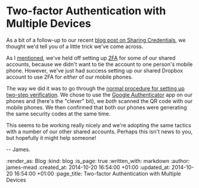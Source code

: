 Two-factor Authentication with Multiple Devices
===============================================

As a bit of a follow-up to our recent [blog post on Sharing Credentials][Sharing Credentials], we thought we'd tell you of a little trick we've come across.

As I [mentioned][Sharing Credentials - Problems], we've held off setting up [2FA][] for some of our shared accounts, because we didn't want to tie the account to one person's mobile phone. However, we've just had success setting up our shared Dropbox account to use 2FA for _either_ of our mobile phones.

The way we did it was to go through the [normal procedure for setting up two-step verification][Dropbox 2-step verification instructions]. We chose to use the [Google Authenticator][] app on our phones and (here's the "clever" bit), we _both_ scanned the QR code with our mobile phones. We then confirmed that both our phones were generating the same security codes at the same time.

This seems to be working really nicely and we're adopting the same tactics with a number of our other shared accounts. Perhaps this isn't news to you, but hopefully it might help someone!

-- James.


[Sharing Credentials]: /sharing-credentials
[Sharing Credentials - Problems]: /sharing-credentials#problems
[2FA]: http://en.wikipedia.org/wiki/Multi-factor_authentication
[Dropbox 2-step verification instructions]: https://www.dropbox.com/en/help/363
[Google Authenticator]: http://support.google.com/accounts/bin/answer.py?hl=en&answer=1066447


:render_as: Blog
:kind: blog
:is_page: true
:written_with: markdown
:author: james-mead
:created_at: 2014-10-20 16:54:00 +01:00
:updated_at: 2014-10-20 16:54:00 +01:00
:page_title: Two-factor Authentication with Multiple Devices
